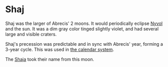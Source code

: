 # Shaj

<meta property="og:description" content="Shaj was the larger of Abrecis' 2 moons.">

Shaj was the larger of Abrecis' 2 moons. It would periodically eclipse [Nyvol](nyvol.md) and the sun. It was a dim gray color tinged slightly violet, and had several large and visible craters.

Shaj's precession was predictable and in sync with Abrecis' year, forming a 3-year cycle. This was used in [the calendar system](../../calendar.md#lunar-cycles).

The [Shaja](../../inhabitants/anthropoids/shaja.md) took their name from this moon.